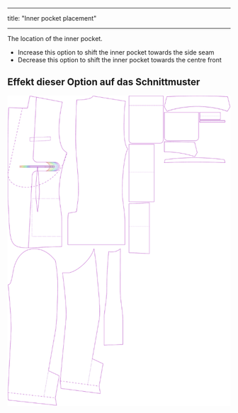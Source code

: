 - - -
title: "Inner pocket placement"
- - -

The location of the inner pocket.

- Increase this option to shift the inner pocket towards the side seam
- Decrease this option to shift the inner pocket towards the centre front

## Effekt dieser Option auf das Schnittmuster

![This image shows the effect of this option by superimposing several variants that have a different value for this option](jaeger_innerpocketplacement_sample.svg "Effect of this option on the pattern")
